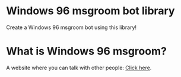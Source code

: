 # Windows 96 msgroom bot library
Create a Windows 96 msgroom bot using this library!
# What is Windows 96 msgroom?
A website where you can talk with other people: [Click here](https://msgroom.windows96.net/).
